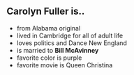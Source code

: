 ## Carolyn Fuller is..

* from Alabama original
* lived in Cambridge for all of adult life
* loves politics and Dance New England
* is married to **Bill McAvinney**
* favorite color is purple
* favorite movie is Queen Christina
